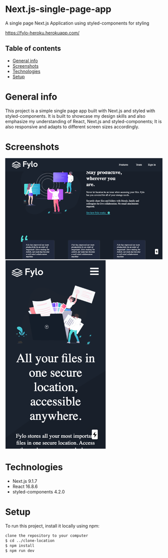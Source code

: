 # Next.js-single-page-app
A single page Next.js Application using styled-components for styling

https://fylo-heroku.herokuapp.com/

## Table of contents
* [General info](#general-info)
* [Screenshots](#screenshots)
* [Technologies](#technologies)
* [Setup](#setup)

# General info
This project is a simple single page app built with Next.js and styled with styled-components. It is built to showcase my design skills and also emphasize my understanding of React, Next.js and styled-components; It is also responsive and adapts to different screen sizes accordingly.

# Screenshots
![Desktop screenshot](./public/static/images/Screenshot-desktop.png)
![Mobile screenshot](./public/static/images/Screenshot-mobile.png)

# Technologies
* Next.js 9.1.7
* React 16.8.6
* styled-components 4.2.0

# Setup
To run this project, install it locally using npm:

```
clone the repository to your computer
$ cd ../clone-location
$ npm install
$ npm run dev
